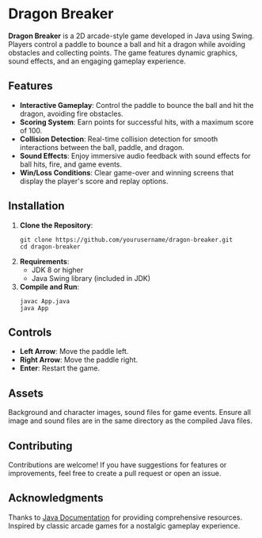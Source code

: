 </head>
<body>
    <h1>Dragon Breaker</h1>
    <p><strong>Dragon Breaker</strong> is a 2D arcade-style game developed in Java using Swing. Players control a paddle to bounce a ball and hit a dragon while avoiding obstacles and collecting points. The game features dynamic graphics, sound effects, and an engaging gameplay experience.</p>
    <h2>Features</h2>
    <ul>
        <li><strong>Interactive Gameplay</strong>: Control the paddle to bounce the ball and hit the dragon, avoiding fire obstacles.</li>
        <li><strong>Scoring System</strong>: Earn points for successful hits, with a maximum score of 100.</li>
        <li><strong>Collision Detection</strong>: Real-time collision detection for smooth interactions between the ball, paddle, and dragon.</li>
        <li><strong>Sound Effects</strong>: Enjoy immersive audio feedback with sound effects for ball hits, fire, and game events.</li>
        <li><strong>Win/Loss Conditions</strong>: Clear game-over and winning screens that display the player's score and replay options.</li>
    </ul>
    <h2>Installation</h2>
    <ol>
        <li><strong>Clone the Repository</strong>:
            <pre><code>git clone https://github.com/yourusername/dragon-breaker.git
cd dragon-breaker</code></pre>
        </li>
        <li><strong>Requirements</strong>:
            <ul>
                <li>JDK 8 or higher</li>
                <li>Java Swing library (included in JDK)</li>
            </ul>
        </li>
        <li><strong>Compile and Run</strong>:
            <pre><code>javac App.java
java App</code></pre>
        </li>
    </ol>
    <h2>Controls</h2>
    <ul>
        <li><strong>Left Arrow</strong>: Move the paddle left.</li>
        <li><strong>Right Arrow</strong>: Move the paddle right.</li>
        <li><strong>Enter</strong>: Restart the game.</li>
    </ul>
    <h2>Assets</h2>
    <p>Background and character images, sound files for game events. Ensure all image and sound files are in the same directory as the compiled Java files.</p>
    <h2>Contributing</h2>
    <p>Contributions are welcome! If you have suggestions for features or improvements, feel free to create a pull request or open an issue.</p>
    <h2>Acknowledgments</h2>
    <p>Thanks to <a href="https://docs.oracle.com/en/java/">Java Documentation</a> for providing comprehensive resources. Inspired by classic arcade games for a nostalgic gameplay experience.</p>
</body>
</html>
